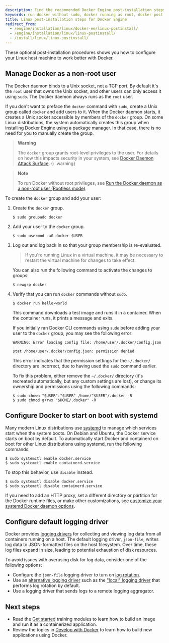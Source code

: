 ```yaml
---
description: Find the recommended Docker Engine post-installation steps for Linux users, including how to run Docker as a non-root user and more.   
keywords: run docker without sudo, docker running as root, docker post install, docker post installation, run docker as non root, docker non root user, how to run docker in linux, how to run docker linux, how to start docker in linux, run docker on linux
title: Linux post-installation steps for Docker Engine
redirect_from:
  - /engine/installation/linux/docker-ee/linux-postinstall/
  - /engine/installation/linux/linux-postinstall/
  - /install/linux/linux-postinstall/
---
```


These optional post-installation procedures shows you how to configure your
Linux host machine to work better with Docker.

## Manage Docker as a non-root user

The Docker daemon binds to a Unix socket, not a TCP port. By default it's the
`root` user that owns the Unix socket, and other users can only access it using
`sudo`. The Docker daemon always runs as the `root` user.

If you don't want to preface the `docker` command with `sudo`, create a Unix
group called `docker` and add users to it. When the Docker daemon starts, it
creates a Unix socket accessible by members of the `docker` group. On some Linux
distributions, the system automatically creates this group when installing
Docker Engine using a package manager. In that case, there is no need for you to
manually create the group.

<!-- prettier-ignore -->
> **Warning**
>
> The `docker` group grants root-level privileges to the user. For
> details on how this impacts security in your system, see
> [Docker Daemon Attack Surface](../security/index.md#docker-daemon-attack-surface).
{: .warning}

> **Note**
>
> To run Docker without root privileges, see
> [Run the Docker daemon as a non-root user (Rootless mode)](../security/rootless.md).

To create the `docker` group and add your user:

1. Create the `docker` group.

   ```console
   $ sudo groupadd docker
   ```

2. Add your user to the `docker` group.

   ```console
   $ sudo usermod -aG docker $USER
   ```

3. Log out and log back in so that your group membership is re-evaluated.

   > If you're running Linux in a virtual machine, it may be necessary to
   > restart the virtual machine for changes to take effect.

   You can also run the following command to activate the changes to groups:

   ```console
   $ newgrp docker
   ```

4. Verify that you can run `docker` commands without `sudo`.

   ```console
   $ docker run hello-world
   ```

   This command downloads a test image and runs it in a container. When the
   container runs, it prints a message and exits.

   If you initially ran Docker CLI commands using `sudo` before adding your user
   to the `docker` group, you may see the following error:

   ```none
   WARNING: Error loading config file: /home/user/.docker/config.json -
   stat /home/user/.docker/config.json: permission denied
   ```

   This error indicates that the permission settings for the `~/.docker/`
   directory are incorrect, due to having used the `sudo` command earlier.

   To fix this problem, either remove the `~/.docker/` directory (it's recreated
   automatically, but any custom settings are lost), or change its ownership and
   permissions using the following commands:

   ```console
   $ sudo chown "$USER":"$USER" /home/"$USER"/.docker -R
   $ sudo chmod g+rwx "$HOME/.docker" -R
   ```

## Configure Docker to start on boot with systemd

Many modern Linux distributions use [systemd](../../config/daemon/systemd.md) to
manage which services start when the system boots. On Debian and Ubuntu, the
Docker service starts on boot by default. To automatically start Docker and
containerd on boot for other Linux distributions using systemd, run the
following commands:

```console
$ sudo systemctl enable docker.service
$ sudo systemctl enable containerd.service
```

To stop this behavior, use `disable` instead.

```console
$ sudo systemctl disable docker.service
$ sudo systemctl disable containerd.service
```

If you need to add an HTTP proxy, set a different directory or partition for the
Docker runtime files, or make other customizations, see
[customize your systemd Docker daemon options](../../config/daemon/systemd.md).

## Configure default logging driver

Docker provides [logging drivers](../../config/containers/logging/index.md) for
collecting and viewing log data from all containers running on a host. The
default logging driver, `json-file`, writes log data to JSON-formatted files on
the host filesystem. Over time, these log files expand in size, leading to
potential exhaustion of disk resources.

To avoid issues with overusing disk for log data, consider one of the following
options:

- Configure the `json-file` logging driver to turn on
  [log rotation](../../config/containers/logging/json-file.md).
- Use an
  [alternative logging driver](../../config/containers/logging/configure.md#configure-the-default-logging-driver)
  such as the ["local" logging driver](../../config/containers/logging/local.md)
  that performs log rotation by default.
- Use a logging driver that sends logs to a remote logging aggregator.

## Next steps

- Read the [Get started](../../get-started/index.md) training modules
  to learn how to build an image and run it as a containerized application.
- Review the topics in [Develop with Docker](../../develop/index.md) to learn
  how to build new applications using Docker.
